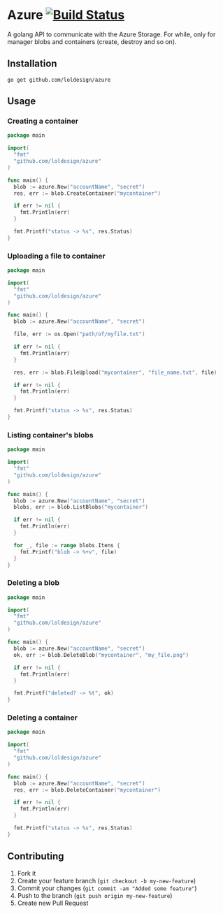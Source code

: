 # Azure [![Build Status](https://travis-ci.org/loldesign/azure.png)](https://travis-ci.org/loldesign/azure)

A golang API to communicate with the Azure Storage.
For while, only for manager blobs and containers (create, destroy and so on).

## Installation

```go get github.com/loldesign/azure```

## Usage

### Creating a container

```go
package main

import(
  "fmt"
  "github.com/loldesign/azure"
)

func main() {
  blob := azure.New("accountName", "secret")
  res, err := blob.CreateContainer("mycontainer")

  if err != nil {
    fmt.Println(err)
  }

  fmt.Printf("status -> %s", res.Status)
}
```

### Uploading a file to container

```go
package main

import(
  "fmt"
  "github.com/loldesign/azure"
)

func main() {
  blob := azure.New("accountName", "secret")

  file, err := os.Open("path/of/myfile.txt")

  if err != nil {
    fmt.Println(err)
  }

  res, err := blob.FileUpload("mycontainer", "file_name.txt", file)

  if err != nil {
    fmt.Println(err)
  }

  fmt.Printf("status -> %s", res.Status)
}
```

### Listing container's blobs

```go
package main

import(
  "fmt"
  "github.com/loldesign/azure"
)

func main() {
  blob := azure.New("accountName", "secret")
  blobs, err := blob.ListBlobs("mycontainer")

  if err != nil {
    fmt.Println(err)
  }

  for _, file := range blobs.Itens {
    fmt.Printf("blob -> %+v", file)
  }
}
```

### Deleting a blob

```go
package main

import(
  "fmt"
  "github.com/loldesign/azure"
)

func main() {
  blob := azure.New("accountName", "secret")
  ok, err := blob.DeleteBlob("mycontainer", "my_file.png")

  if err != nil {
    fmt.Println(err)
  }

  fmt.Printf("deleted? -> %t", ok)
}
```

### Deleting a container

```go
package main

import(
  "fmt"
  "github.com/loldesign/azure"
)

func main() {
  blob := azure.New("accountName", "secret")
  res, err := blob.DeleteContainer("mycontainer")

  if err != nil {
    fmt.Println(err)
  }

  fmt.Printf("status -> %s", res.Status)
}
```

## Contributing

1. Fork it
2. Create your feature branch (`git checkout -b my-new-feature`)
3. Commit your changes (`git commit -am "Added some feature"`)
4. Push to the branch (`git push origin my-new-feature`)
5. Create new Pull Request
